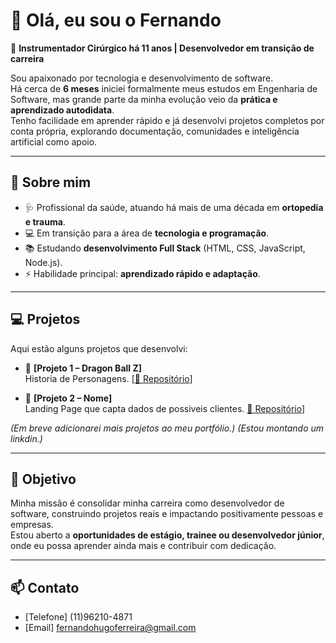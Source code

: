 # 👋 Olá, eu sou o Fernando

🎯 **Instrumentador Cirúrgico há 11 anos | Desenvolvedor em transição de carreira**

Sou apaixonado por tecnologia e desenvolvimento de software.  
Há cerca de **6 meses** iniciei formalmente meus estudos em Engenharia de Software, mas grande parte da minha evolução veio da **prática e aprendizado autodidata**.  
Tenho facilidade em aprender rápido e já desenvolvi projetos completos por conta própria, explorando documentação, comunidades e inteligência artificial como apoio.

---

## 🚀 Sobre mim
- 🩺 Profissional da saúde, atuando há mais de uma década em **ortopedia e trauma**.  
- 💻 Em transição para a área de **tecnologia e programação**.  
- 📚 Estudando **desenvolvimento Full Stack** (HTML, CSS, JavaScript, Node.js).  
- ⚡ Habilidade principal: **aprendizado rápido e adaptação**.  

---

## 💻 Projetos
Aqui estão alguns projetos que desenvolvi:

- 🔹 **[Projeto 1 – Dragon Ball Z]**  
  Historia de Personagens. [[🔗 Repositório](https://fernando-hugo.github.io/projeto-nando-dbz/)]

- 🔹 **[Projeto 2 – Nome]**  
  Landing Page que capta dados de possiveis clientes. [🔗 Repositório](https://github.com/fernando-hugo/rid-214924_Desafio1.git)]

*(Em breve adicionarei mais projetos ao meu portfólio.)*
*(Estou montando um linkdin.)*

---

## 🎯 Objetivo
Minha missão é consolidar minha carreira como desenvolvedor de software, construindo projetos reais e impactando positivamente pessoas e empresas.  
Estou aberto a **oportunidades de estágio, trainee ou desenvolvedor júnior**, onde eu possa aprender ainda mais e contribuir com dedicação.

---

## 📫 Contato
- [Telefone] (11)96210-4871 
- [Email] fernandohugoferreira@gmail.com
